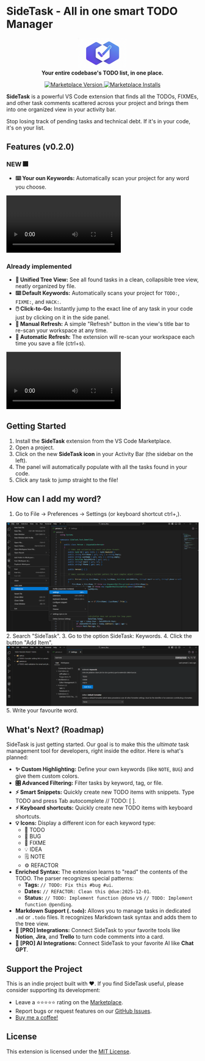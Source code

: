 # SideTask - All in one smart TODO Manager

<p align="center">
  <img src="https://github.com/lautaro-rojas/SideTask/blob/main/images/SideTask-Logo.png?raw=true" alt="SideTask Logo" width="128" />
  <br/>
  <strong>Your entire codebase's TODO list, in one place.</strong>
</p>

<p align="center">
  <a href="https://marketplace.visualstudio.com/items?itemName=LautaroRojas.sidetask">
    <img src="https://img.shields.io/visual-studio-marketplace/v/LautaroRojas.sidetask?style=for-the-badge&label=Marketplace&color=blue" alt="Marketplace Version"/>
  </a>
  <a href="https://marketplace.visualstudio.com/items?itemName=LautaroRojas.sidetask">
    <img src="https://img.shields.io/visual-studio-marketplace/d/LautaroRojas.sidetask?style=for-the-badge&label=Installs" alt="Marketplace Installs"/>
  </a>
</p>

**SideTask** is a powerful VS Code extension that finds all the TODOs, FIXMEs, and other task comments scattered across your project and brings them into one organized view in your activity bar.

Stop losing track of pending tasks and technical debt. If it's in your code, it's on your list.

## Features (v0.2.0)

### NEW 🎆
* **⌨️ Your oun Keywords:** Automatically scan your project for any word you choose.

![SideTask Video Demo v0.2.0](./resources/video/SideTask-v020.mp4)

### Already implemented
* **🌲 Unified Tree View:** See all found tasks in a clean, collapsible tree view, neatly organized by file.
* **⌨️ Default Keywords:** Automatically scans your project for `TODO:`, `FIXME:`, and `HACK:`.
* **🖱️ Click-to-Go:** Instantly jump to the exact line of any task in your code just by clicking on it in the side panel.
* **🔄 Manual Refresh:** A simple "Refresh" button in the view's title bar to re-scan your workspace at any time.
* **🔄 Automatic Refresh:** The extension will re-scan your workspace each time you save a file (ctrl+s).

![SideTask Video Demo](./resources/videos/SideTask-VideoMVP.mp4)

## Getting Started
1. Install the **SideTask** extension from the VS Code Marketplace.
2. Open a project.
3. Click on the new **SideTask icon** in your Activity Bar (the sidebar on the left).
4. The panel will automatically populate with all the tasks found in your code.
5. Click any task to jump straight to the file!

## How can I add my word?
1. Go to File -> Preferences -> Settings (or keyboard shortcut ctrl+,).
<!-- TODO: Poner rutas absolutas -->
  ![SideTask File -> Preferences -> Settings image](https://github.com/lautaro-rojas/SideTask/blob/main/images/SideTask-FilePrefSett-en.png?raw=true)
2. Search "SideTask".
3. Go to the option SideTask: Keywords.
4. Click the button "Add Item".
  ![SideTask config keywords image](https://github.com/lautaro-rojas/SideTask/blob/main/images/SideTask-ConfigKeywords-en.png?raw=true)
5. Write your favourite word.

## What's Next? (Roadmap)
SideTask is just getting started. Our goal is to make this the *ultimate* task management tool for developers, right inside the editor. Here is what's planned:

* **✨ Custom Highlighting:** Define your own keywords (like `NOTE`, `BUG`) and give them custom colors.
* **🎛️ Advanced Filtering:** Filter tasks by keyword, tag, or file.
* **⚡ Smart Snippets:** Quickly create new TODO items with snippets. Type TODO and press Tab autocomplete // TODO: [ ].
* **⚡ Keyboard shortcuts:** Quickly create new TODO items with keyboard shortcuts.
* **💡 Icons:** Display a different icon for each keyword type:
  * 🎯 TODO
  * 🐞 BUG
  * 🔧 FIXME
  * 💡 IDEA
  * 🗒️ NOTE
  * ⚙️ REFACTOR
* **Enriched Syntax:** The extension learns to "read" the contents of the TODO. The parser recognizes special patterns:
  - **Tags:** `// TODO: Fix this #bug #ui`.
  - **Dates:** `// REFACTOR: Clean this @due:2025-12-01`.
  - **Status:** `// TODO: Implement function @done`  vs `// TODO: Implement function @pending`.
* **Markdown Support (`.todo`):** Allows you to manage tasks in dedicated `.md` or `.todo` files. It recognizes Markdown task syntax and adds them to the tree view.
* **🚀 [PRO] Integrations:** Connect SideTask to your favorite tools like **Notion**, **Jira**, and **Trello** to turn code comments into a card.
* **🚀 [PRO] AI Integrations:** Connect SideTask to your favorite AI like **Chat GPT**.

## Support the Project
This is an indie project built with ❤️. If you find SideTask useful, please consider supporting its development:

* Leave a ⭐️⭐️⭐️⭐️⭐️ rating on the [Marketplace](https://marketplace.visualstudio.com/items?itemName=LautaroRojas.sidetask).
* Report bugs or request features on our [GitHub Issues](https://github.com/lautaro-rojas/SideTask/issues).
* [Buy me a coffee!](https://buymeacoffee.com/lautarorojas) 

## License

This extension is licensed under the [MIT License](LICENSE.md).
